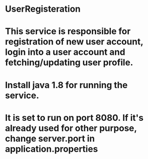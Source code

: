 # UserRegisteration


# This service is responsible for registration of new user account, login into a user account and fetching/updating user profile. 
# Install java 1.8 for running the service.
# It is set to run on port 8080. If it's already used for other purpose, change server.port in application.properties
